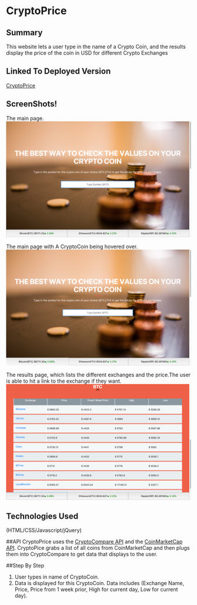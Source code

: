 # CryptoPrice

## Summary

This website lets a user type in the name of a Crypto Coin, and the results display the price of the coin in USD for different Crypto Exchanges

## Linked To Deployed Version

[CryptoPrice](https://euglevit.github.io/CryptoPrice/)

## ScreenShots!

The main page.
![Main Page](/MainPage.png "Optional Title")

The main page with A CryptoCoin being hovered over.
![Main Page with highlights](/MainPage2.png "Optional Title")

The results page, which lists the different exchanges and the price.The user is able to hit a link to the exchange if they want.
![Results Page](/ResultsPage.png "Optional Title")

## Technologies Used

(HTML/CSS/Javascript/jQuery)

##API
CryptoPrice uses the [CryptoCompare API](https://www.cryptocompare.com/api/) and the [CoinMarketCap API](https://coinmarketcap.com/api/). CryptoPice grabs a list of all coins from CoinMarketCap and then plugs them into CryptoCompare to get data that displays to the user.

##Step By Step
1. User types in name of CryptoCoin.
2. Data is displayed for this CryptoCoin. Data includes (Exchange Name, Price, Price from 1 week prior, High for current day, Low for current day).



